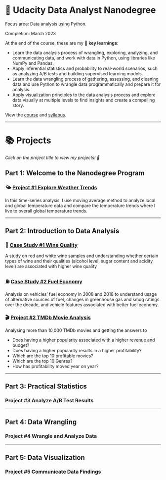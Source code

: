 # 🌟 Udacity Data Analyst Nanodegree 

Focus area: Data analysis using Python.

Completion: March 2023

At the end of the course, these are my 🔑 **key learnings**:
- Learn the data analysis process of wrangling, exploring, analyzing, and communicating data, and work with data in Python, using libraries like NumPy and Pandas.
- Apply inferential statistics and probability to real-world scenarios, such as analyzing A/B tests and building supervised learning models.
- Learn the data wrangling process of gathering, assessing, and cleaning data and use Python to wrangle data programmatically and prepare it for analysis.
- Apply visualization principles to the data analysis process and explore data visually at multiple levels to find insights and create a compelling story.

View the [course](https://www.udacity.com/course/data-analyst-nanodegree--nd002) and [syllabus](https://d20vrrgs8k4bvw.cloudfront.net/documents/en-US/nd002-syllabus_2018-June_v9.pdf).

***

# 📚 Projects

_Click on the project title to view my projects! 🙂_

## Part 1: Welcome to the Nanodegree Program

### 🌤 [Project #1 Explore Weather Trends](https://github.com/katiehuangx/Udacity-Data-Analyst-Nanodegree/blob/main/Project%201%20-%20Explore%20Weather%20Trends.ipynb)

In this time-series analysis, I use moving average method to analyze local and global temperature data and compare the temperature trends where I live to overall global temperature trends.

***

## Part 2: Introduction to Data Analysis

### 🍷 [Case Study #1 Wine Quality](https://github.com/Abhudeep/Udacity-Data-Analyst-Nanodegree/blob/main/Udacity%20Project%20Wine%20quality.ipynbhttps://github.com/Abhudeep/Udacity-Data-Analyst-Nanodegree/blob/main/Udacity%20Project%20Wine%20quality.ipynb)

A study on red and white wine samples and understanding whether certain types of wine and their qualities (alcohol
level, sugar content and acidity level) are associated with higher wine quality

### ⛽️ [Case Study #2 Fuel Economy]()

Analysis on vehicles’ fuel economy in 2008 and 2018 to understand usage of alternative sources of fuel, changes in greenhouse gas and smog ratings over the decade, and vehicle features associated with better fuel economy.

### 🎬 [Project #2 TMDb Movie Analysis](https://github.com/Abhudeep/Udacity-Data-Analyst-Nanodegree/blob/main/Udacity%20Project2-%20Kaggle-Movie%20Dataset%20.ipynb)

Analysing more than 10,000 TMDb movies and getting the answers to 
- Does having a higher popularity associated with a higher revenue and budget?
- Does having a higher popularity results in a higher profitability?
- Which are the top 10 profitable movies?
- Which are the top 10 Genres?
- How has profitability moved year on year?

***

## Part 3: Practical Statistics

### Project #3 Analyze A/B Test Results

***

## Part 4: Data Wrangling

### Project #4 Wrangle and Analyze Data

***

## Part 5: Data Visualization

### Project #5 Communicate Data Findings
